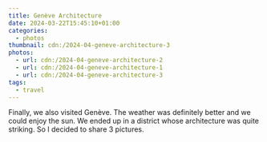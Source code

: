 ```yaml
---
title: Genève Architecture
date: 2024-03-22T15:45:10+01:00
categories:
  - photos
thumbnail: cdn:/2024-04-geneve-architecture-3
photos:
  - url: cdn:/2024-04-geneve-architecture-2
  - url: cdn:/2024-04-geneve-architecture-1
  - url: cdn:/2024-04-geneve-architecture-3
tags:
  - travel
---
```


<style>
.fg-2024-03-22-geneve-architecture {
  grid-template-areas:
    "a b"
    "c c";
}

.fg-2024-03-22-geneve-architecture> *:nth-child(1) { grid-area: a; }
.fg-2024-03-22-geneve-architecture> *:nth-child(2) { grid-area: b; }
.fg-2024-03-22-geneve-architecture> *:nth-child(3) { grid-area: c; }
</style>

Finally, we also visited Genève. The weather was definitely better and we could enjoy the sun. We ended up in a district whose architecture was quite striking. So I decided to share 3 pictures.
